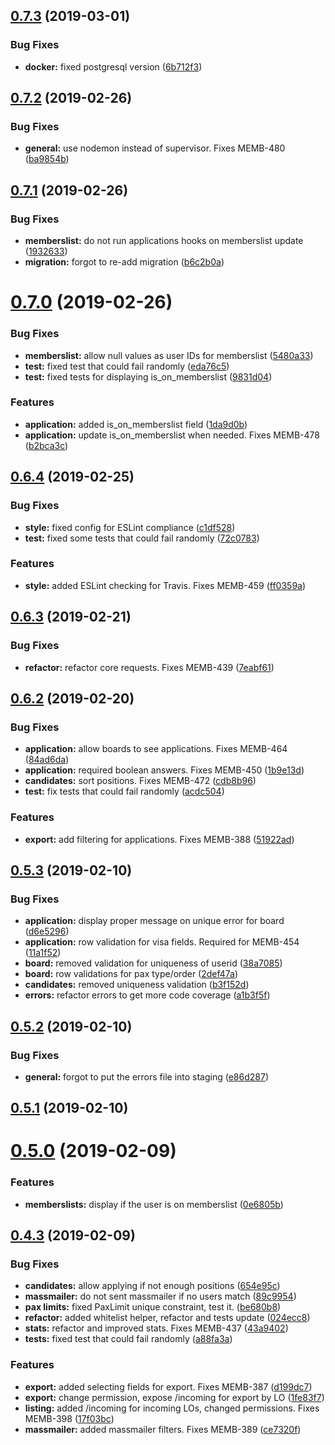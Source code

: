## [0.7.3](https://github.com/AEGEE/oms-statutory/compare/0.7.2...0.7.3) (2019-03-01)


### Bug Fixes

* **docker:** fixed postgresql version ([6b712f3](https://github.com/AEGEE/oms-statutory/commit/6b712f3))



## [0.7.2](https://github.com/AEGEE/oms-statutory/compare/0.7.1...0.7.2) (2019-02-26)


### Bug Fixes

* **general:** use nodemon instead of supervisor. Fixes MEMB-480 ([ba9854b](https://github.com/AEGEE/oms-statutory/commit/ba9854b))



## [0.7.1](https://github.com/AEGEE/oms-statutory/compare/0.7.0...0.7.1) (2019-02-26)


### Bug Fixes

* **memberslist:** do not run applications hooks on memberslist update ([1932633](https://github.com/AEGEE/oms-statutory/commit/1932633))
* **migration:** forgot to re-add migration ([b6c2b0a](https://github.com/AEGEE/oms-statutory/commit/b6c2b0a))



# [0.7.0](https://github.com/AEGEE/oms-statutory/compare/0.6.4...0.7.0) (2019-02-26)


### Bug Fixes

* **memberslist:** allow null values as user IDs for memberslist ([5480a33](https://github.com/AEGEE/oms-statutory/commit/5480a33))
* **test:** fixed test that could fail randomly ([eda76c5](https://github.com/AEGEE/oms-statutory/commit/eda76c5))
* **test:** fixed tests for displaying is_on_memberslist ([9831d04](https://github.com/AEGEE/oms-statutory/commit/9831d04))


### Features

* **application:** added is_on_memberslist field ([1da9d0b](https://github.com/AEGEE/oms-statutory/commit/1da9d0b))
* **application:** update is_on_memberslist when needed. Fixes MEMB-478 ([b2bca3c](https://github.com/AEGEE/oms-statutory/commit/b2bca3c))



## [0.6.4](https://github.com/AEGEE/oms-statutory/compare/0.6.3...0.6.4) (2019-02-25)


### Bug Fixes

* **style:** fixed config for ESLint compliance ([c1df528](https://github.com/AEGEE/oms-statutory/commit/c1df528))
* **test:** fixed some tests that could fail randomly ([72c0783](https://github.com/AEGEE/oms-statutory/commit/72c0783))


### Features

* **style:** added ESLint checking for Travis. Fixes MEMB-459 ([ff0359a](https://github.com/AEGEE/oms-statutory/commit/ff0359a))



## [0.6.3](https://github.com/AEGEE/oms-statutory/compare/0.6.2...0.6.3) (2019-02-21)


### Bug Fixes

* **refactor:** refactor core requests. Fixes MEMB-439 ([7eabf61](https://github.com/AEGEE/oms-statutory/commit/7eabf61))



## [0.6.2](https://github.com/AEGEE/oms-statutory/compare/0.5.3...0.6.2) (2019-02-20)


### Bug Fixes

* **application:** allow boards to see applications. Fixes MEMB-464 ([84ad6da](https://github.com/AEGEE/oms-statutory/commit/84ad6da))
* **application:** required boolean answers. Fixes MEMB-450 ([1b9e13d](https://github.com/AEGEE/oms-statutory/commit/1b9e13d))
* **candidates:** sort positions. Fixes MEMB-472 ([cdb8b96](https://github.com/AEGEE/oms-statutory/commit/cdb8b96))
* **test:** fix tests that could fail randomly ([acdc504](https://github.com/AEGEE/oms-statutory/commit/acdc504))


### Features

* **export:** add filtering for applications. Fixes MEMB-388 ([51922ad](https://github.com/AEGEE/oms-statutory/commit/51922ad))



## [0.5.3](https://github.com/AEGEE/oms-statutory/compare/0.5.2...0.5.3) (2019-02-10)


### Bug Fixes

* **application:** display proper message on unique error for board ([d6e5296](https://github.com/AEGEE/oms-statutory/commit/d6e5296))
* **application:** row validation for visa fields. Required for MEMB-454 ([11a1f52](https://github.com/AEGEE/oms-statutory/commit/11a1f52))
* **board:** removed validation for uniqueness of userid ([38a7085](https://github.com/AEGEE/oms-statutory/commit/38a7085))
* **board:** row validations for pax type/order ([2def47a](https://github.com/AEGEE/oms-statutory/commit/2def47a))
* **candidates:** removed uniqueness validation ([b3f152d](https://github.com/AEGEE/oms-statutory/commit/b3f152d))
* **errors:** refactor errors to get more code coverage ([a1b3f5f](https://github.com/AEGEE/oms-statutory/commit/a1b3f5f))



## [0.5.2](https://github.com/AEGEE/oms-statutory/compare/0.5.1...0.5.2) (2019-02-10)


### Bug Fixes

* **general:** forgot to put the errors file into staging ([e86d287](https://github.com/AEGEE/oms-statutory/commit/e86d287))



## [0.5.1](https://github.com/AEGEE/oms-statutory/compare/0.5.0...0.5.1) (2019-02-10)



# [0.5.0](https://github.com/AEGEE/oms-statutory/compare/0.4.3...0.5.0) (2019-02-09)


### Features

* **memberslists:** display if the user is on memberslist ([0e6805b](https://github.com/AEGEE/oms-statutory/commit/0e6805b))



## [0.4.3](https://github.com/AEGEE/oms-statutory/compare/be680b8...0.4.3) (2019-02-09)


### Bug Fixes

* **candidates:** allow applying if not enough positions ([654e95c](https://github.com/AEGEE/oms-statutory/commit/654e95c))
* **massmailer:** do not sent massmailer if no users match ([89c9954](https://github.com/AEGEE/oms-statutory/commit/89c9954))
* **pax limits:** fixed PaxLimit unique constraint, test it. ([be680b8](https://github.com/AEGEE/oms-statutory/commit/be680b8))
* **refactor:** added whitelist helper, refactor and tests update ([024ecc8](https://github.com/AEGEE/oms-statutory/commit/024ecc8))
* **stats:** refactor and improved stats. Fixes MEMB-437 ([43a9402](https://github.com/AEGEE/oms-statutory/commit/43a9402))
* **tests:** fixed test that could fail randomly ([a88fa3a](https://github.com/AEGEE/oms-statutory/commit/a88fa3a))


### Features

* **export:** added selecting fields for export. Fixes MEMB-387 ([d199dc7](https://github.com/AEGEE/oms-statutory/commit/d199dc7))
* **export:** change permission, expose /incoming for export by LO ([1fe83f7](https://github.com/AEGEE/oms-statutory/commit/1fe83f7))
* **listing:** added /incoming for incoming LOs, changed permissions. Fixes MEMB-398 ([17f03bc](https://github.com/AEGEE/oms-statutory/commit/17f03bc))
* **massmailer:** added massmailer filters. Fixes MEMB-389 ([ce7320f](https://github.com/AEGEE/oms-statutory/commit/ce7320f))



